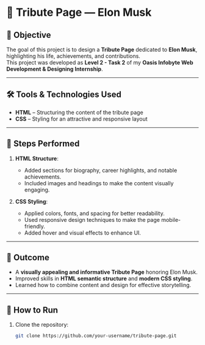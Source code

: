 # 🚀 Tribute Page — Elon Musk

## 📌 Objective
The goal of this project is to design a **Tribute Page** dedicated to **Elon Musk**, highlighting his life, achievements, and contributions.  
This project was developed as **Level 2 - Task 2** of my **Oasis Infobyte Web Development & Designing Internship**.

---

## 🛠️ Tools & Technologies Used
- **HTML** – Structuring the content of the tribute page
- **CSS** – Styling for an attractive and responsive layout

---

## 🔄 Steps Performed
1. **HTML Structure**:  
   - Added sections for biography, career highlights, and notable achievements.  
   - Included images and headings to make the content visually engaging.

2. **CSS Styling**:  
   - Applied colors, fonts, and spacing for better readability.  
   - Used responsive design techniques to make the page mobile-friendly.  
   - Added hover and visual effects to enhance UI.

---

## 🎯 Outcome
- A **visually appealing and informative Tribute Page** honoring Elon Musk.  
- Improved skills in **HTML semantic structure** and **modern CSS styling**.  
- Learned how to combine content and design for effective storytelling.

---

## 🚀 How to Run
1. Clone the repository:
   ```bash
   git clone https://github.com/your-username/tribute-page.git
